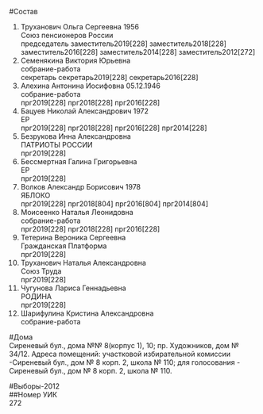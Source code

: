 #Состав  
1. Труханович Ольга Сергеевна 1956  
    Союз пенсионеров России  
    председатель заместитель2019[228] заместитель2018[228] заместитель2016[228] заместитель2014[228] заместитель2012[272]  
2. Семенякина Виктория Юрьевна  
    собрание-работа  
    секретарь секретарь2019[228] секретарь2016[228]  
3. Алехина Антонина Иосифовна 05.12.1946  
    собрание-работа  
    прг2019[228] прг2018[228] прг2016[228]  
4. Бацуев Николай Александрович 1972  
    ЕР  
    прг2019[228] прг2018[228] прг2016[228] прг2014[228]  
5. Безрукова Инна Александровна  
    ПАТРИОТЫ РОССИИ  
    прг2019[228]  
6. Бессмертная Галина Григорьевна  
    ЕР  
    прг2019[228]  
7. Волков Александр Борисович 1978  
    ЯБЛОКО  
    прг2019[228] прг2018[804] прг2016[804] прг2014[804]  
8. Моисеенко Наталья Леонидовна  
    собрание-работа  
    прг2019[228] прг2018[228] прг2016[228]  
9. Тетерина Вероника Сергеевна  
    Гражданская Платформа  
    прг2019[228]  
10. Труханович Наталья Александровна  
    Союз Труда  
    прг2019[228]  
11. Чугунова Лариса Геннадьевна  
    РОДИНА  
    прг2019[228]  
12. Шарифулина Кристина Александровна  
    собрание-работа  
  
#Дома  
Сиреневый бул., дома №№ 8(корпус 1), 10; пр. Художников, дом № 34/12. Адреса помещений: участковой избирательной комиссии -Сиреневый бул., дом № 8 корп. 2, школа № 110; для голосования - Сиреневый бул., дом № 8 корп. 2, школа № 110.  
  
#Выборы-2012  
##Номер УИК  
272  
